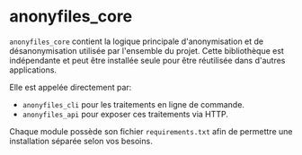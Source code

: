 # anonyfiles_core

`anonyfiles_core` contient la logique principale d'anonymisation et de désanonymisation utilisée par l'ensemble du projet. Cette bibliothèque est indépendante et peut être installée seule pour être réutilisée dans d'autres applications.

Elle est appelée directement par:

- `anonyfiles_cli` pour les traitements en ligne de commande.
- `anonyfiles_api` pour exposer ces traitements via HTTP.

Chaque module possède son fichier `requirements.txt` afin de permettre une installation séparée selon vos besoins.

